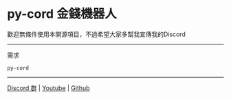 # py-cord 金錢機器人
歡迎無條件使用本開源項目，不過希望大家多幫我宣傳我的Discord
***
需求
```
py-cord
```
***
[Discord 群](https://discord.gg/ouou) | [Youtube](https://youtube.com/@ouoc) | [Github](https://github.com/ivantw829)
